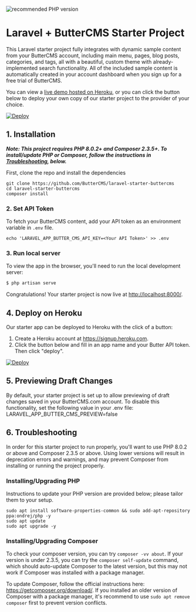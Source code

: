 ![recommended PHP version](https://img.shields.io/packagist/php-v/laravel/laravel)

# Laravel + ButterCMS Starter Project

This Laravel starter project fully integrates with dynamic sample content from your ButterCMS account, including main menu, pages, blog posts, categories, and tags, all with a beautiful, custom theme with already-implemented search functionality. All of the included sample content is automatically created in your account dashboard when you sign up for a free trial of ButterCMS.

You can view a [live demo hosted on Heroku](http://laravel-starter-buttercms.herokuapp.com/), or you can click the button below to deploy your own copy of our starter project to the provider of your choice.


[![Deploy](https://www.herokucdn.com/deploy/button.svg)](https://heroku.com/deploy?template=https://github.com/ButterCMS/laravel-starter-buttercms&env%5BLARAVEL_APP_BUTTER_CMS_API_KEY%5D=check%20https://buttercms.com/settings)

## 1. Installation

***Note: This project requires PHP 8.0.2+ and Composer 2.3.5+. To install/update PHP or Composer, follow the instructions in [Troubleshooting](#6-troubleshooting), below.***

First, clone the repo and install the dependencies
```shell
git clone https://github.com/ButterCMS/laravel-starter-buttercms
cd laravel-starter-buttercms
composer install
```

### 2. Set API Token

To fetch your ButterCMS content, add your API token as an environment variable in `.env` file.

```
echo 'LARAVEL_APP_BUTTER_CMS_API_KEY=<Your API Token>' >> .env
```

### 3. Run local server

To view the app in the browser, you'll need to run the local development server:

```bash
$ php artisan serve
```

Congratulations! Your starter project is now live at [http://localhost:8000/](http://localhost:8000/).

## 4. Deploy on Heroku

Our starter app can be deployed to Heroku with the click of a button:

1. Create a Heroku account at https://signup.heroku.com.
2. Click the button below and fill in an app name and your Butter API token. Then click "deploy".

[![Deploy](https://www.herokucdn.com/deploy/button.svg)](https://heroku.com/deploy?template=https://github.com/ButterCMS/laravel-starter-buttercms/&env[LARAVEL_APP_BUTTER_CMS_API_KEY]=check%20https://buttercms.com/settings)

## 5. Previewing Draft Changes
By default, your starter project is set up to allow previewing of draft changes saved in your ButterCMS.com account. To disable this functionality, set the following value in your .env file: LARAVEL_APP_BUTTER_CMS_PREVIEW=false

## 6. Troubleshooting

In order for this starter project to run properly, you'll want to use PHP 8.0.2 or above and Composer 2.3.5 or above. Using lower versions will result in deprecation errors and warnings, and may prevent Composer from installing or running the project properly.
### Installing/Upgrading PHP

Instructions to update your PHP version are provided below; please tailor them to your setup.

```
sudo apt install software-properties-common && sudo add-apt-repository ppa:ondrej/php -y
sudo apt update
sudo apt upgrade -y
```
### Installing/Upgrading Composer

To check your composer version, you can try `composer -vv about`. If your version is under 2.3.5, you can try the `composer self-update` command, which should auto-update Composer to the latest version, but this may not work if Composer was installed with a package manager.

To update Composer, follow the official instructions here: https://getcomposer.org/download/. If you installed an older version of Composer with a package manager, it's recommend to use `sudo apt remove composer` first to prevent version conflicts. 


